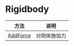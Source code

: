 # Rigidbody

| 方法                      | 说明         |
| ------------------------- | ------------ |
| [AddForce](./AddForce.md) | 对刚体施加力 |


